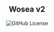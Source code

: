 <h2 align="center">Wosea v2</h2>
<p align="center">
<img alt="GitHub License" src="https://img.shields.io/github/license/jaffrez/wosea_v2">
</p>